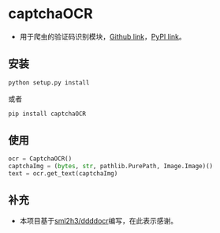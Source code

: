 # captchaOCR

* 用于爬虫的验证码识别模块，[Github link](https://github.com/Do1e/captchaOCR)，[PyPI link](https://pypi.org/project/captchaOCR/)。

## 安装

```bash
python setup.py install
```

或者

```bash
pip install captchaOCR
```

## 使用

```python
ocr = CaptchaOCR()
captchaImg = (bytes, str, pathlib.PurePath, Image.Image)()
text = ocr.get_text(captchaImg)
```

## 补充

* 本项目基于[sml2h3/ddddocr](https://github.com/sml2h3/ddddocr)编写，在此表示感谢。

